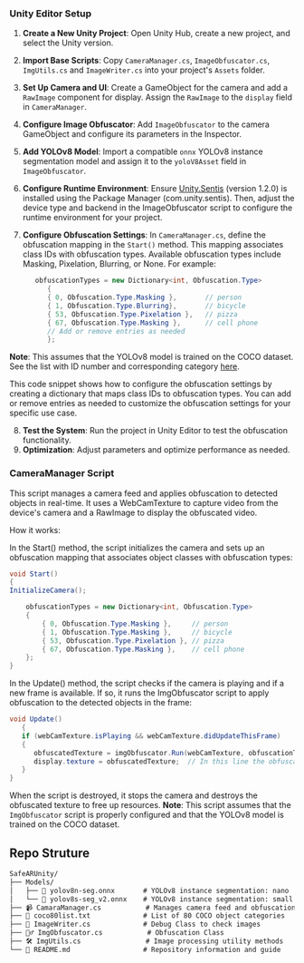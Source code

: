 ### Unity Editor Setup

1. **Create a New Unity Project**: Open Unity Hub, create a new project, and select the Unity version.
2. **Import Base Scripts**: Copy `CameraManager.cs`, `ImageObfuscator.cs`, `ImgUtils.cs` and `ImageWriter.cs` into your project's `Assets` folder.
3. **Set Up Camera and UI**: Create a GameObject for the camera and add a `RawImage` component for display. Assign the `RawImage` to the `display` field in `CameraManager`.
4. **Configure Image Obfuscator**: Add `ImageObfuscator` to the camera GameObject and configure its parameters in the Inspector.
5. **Add YOLOv8 Model**: Import a compatible `onnx` YOLOv8  instance segmentation model and assign it to the `yoloV8Asset` field in `ImageObfuscator`.
6. **Configure Runtime Environment**: Ensure [Unity.Sentis](https://docs.unity3d.com/Packages/com.unity.sentis@1.2/manual/index.html) (version 1.2.0) is installed using the Package Manager (com.unity.sentis). Then, adjust the device type and backend in the ImageObfuscator script to configure the runtime environment for your project.
7. **Configure Obfuscation Settings**: In `CameraManager.cs`, define the obfuscation mapping in the `Start()` method. This mapping associates class IDs with obfuscation types. Available obfuscation types include Masking, Pixelation, Blurring, or None.
For example:

   ```csharp
      obfuscationTypes = new Dictionary<int, Obfuscation.Type>
         {
         { 0, Obfuscation.Type.Masking },       // person
         { 1, Obfuscation.Type.Blurring},       // bicycle
         { 53, Obfuscation.Type.Pixelation },   // pizza
         { 67, Obfuscation.Type.Masking },      // cell phone
         // Add or remove entries as needed
         };
   ```
**Note**: This assumes that the YOLOv8 model is trained on the COCO dataset. See the list with ID number and corresponding category [here](coco80list.txt).

This code snippet shows how to configure the obfuscation settings by creating a dictionary that maps class IDs to obfuscation types. You can add or remove entries as needed to customize the obfuscation settings for your specific use case.

8. **Test the System**: Run the project in Unity Editor to test the obfuscation functionality.
9. **Optimization**: Adjust parameters and optimize performance as needed.


### CameraManager Script

This script manages a camera feed and applies obfuscation to detected objects in real-time. It uses a WebCamTexture to capture video from the device's camera and a RawImage to display the obfuscated video.

How it works:

In the Start() method, the script initializes the camera and sets up an obfuscation mapping that associates object classes with obfuscation types:
```csharp
void Start()
{
InitializeCamera();

    obfuscationTypes = new Dictionary<int, Obfuscation.Type>
    {
        { 0, Obfuscation.Type.Masking },     // person
        { 1, Obfuscation.Type.Masking },     // bicycle
        { 53, Obfuscation.Type.Pixelation }, // pizza
        { 67, Obfuscation.Type.Masking },    // cell phone
    };
}
```
In the Update() method, the script checks if the camera is playing and if a new frame is available. If so, it runs the ImgObfuscator script to apply obfuscation to the detected objects in the frame:
```csharp
void Update()
   {
   if (webCamTexture.isPlaying && webCamTexture.didUpdateThisFrame)
   {
      obfuscatedTexture = imgObfuscator.Run(webCamTexture, obfuscationTypes); // This line is used for obfuscation
      display.texture = obfuscatedTexture;  // In this line the obfuscation is projected in RawImage
   }
}
```
When the script is destroyed, it stops the camera and destroys the obfuscated texture to free up resources.
**Note**: This script assumes that the `ImgObfuscator` script is properly configured and that the YOLOv8 model is trained on the COCO dataset.

## Repo Struture

```markdown
SafeARUnity/
├── Models/
│   ├── 🧠 yolov8n-seg.onnx       # YOLOv8 instance segmentation: nano
│   └── 🧠 yolov8s-seg_v2.onnx    # YOLOv8 instance segmentation: small
├── 📹 CamaraManager.cs           # Manages camera feed and obfuscation
├── 📜 coco80list.txt             # List of 80 COCO object categories
├── 📸 ImageWriter.cs             # Debug Class to check images
├── 🕵️‍♂️ ImgObfuscator.cs           # Obfuscation Class
├── 🛠️ ImgUtils.cs                # Image processing utility methods
└── 📖 README.md                  # Repository information and guide
```